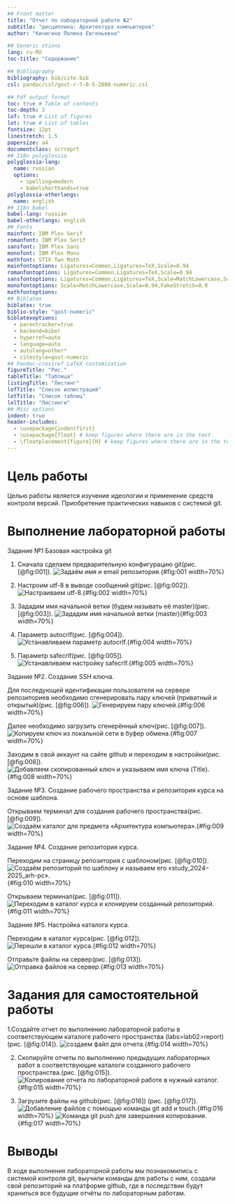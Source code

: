 ```yaml
---
## Front matter
title: "Отчет по лабораторной работе №2"
subtitle: "дисциплина: Архитектура компьютеров"
author: "Кичигина Полина Евгеньевна"

## Generic otions
lang: ru-RU
toc-title: "Содержание"

## Bibliography
bibliography: bib/cite.bib
csl: pandoc/csl/gost-r-7-0-5-2008-numeric.csl

## Pdf output format
toc: true # Table of contents
toc-depth: 2
lof: true # List of figures
lot: true # List of tables
fontsize: 12pt
linestretch: 1.5
papersize: a4
documentclass: scrreprt
## I18n polyglossia
polyglossia-lang:
  name: russian
  options:
	- spelling=modern
	- babelshorthands=true
polyglossia-otherlangs:
  name: english
## I18n babel
babel-lang: russian
babel-otherlangs: english
## Fonts
mainfont: IBM Plex Serif
romanfont: IBM Plex Serif
sansfont: IBM Plex Sans
monofont: IBM Plex Mono
mathfont: STIX Two Math
mainfontoptions: Ligatures=Common,Ligatures=TeX,Scale=0.94
romanfontoptions: Ligatures=Common,Ligatures=TeX,Scale=0.94
sansfontoptions: Ligatures=Common,Ligatures=TeX,Scale=MatchLowercase,Scale=0.94
monofontoptions: Scale=MatchLowercase,Scale=0.94,FakeStretch=0.9
mathfontoptions:
## Biblatex
biblatex: true
biblio-style: "gost-numeric"
biblatexoptions:
  - parentracker=true
  - backend=biber
  - hyperref=auto
  - language=auto
  - autolang=other*
  - citestyle=gost-numeric
## Pandoc-crossref LaTeX customization
figureTitle: "Рис."
tableTitle: "Таблица"
listingTitle: "Листинг"
lofTitle: "Список иллюстраций"
lotTitle: "Список таблиц"
lolTitle: "Листинги"
## Misc options
indent: true
header-includes:
  - \usepackage{indentfirst}
  - \usepackage{float} # keep figures where there are in the text
  - \floatplacement{figure}{H} # keep figures where there are in the text
---
```


# Цель работы

Целью работы является изучение идеологии и применение средств контроля версий.
Приобретение практических навыков с системой git.


# Выполнение лабораторной работы
Задание №1 Базовая настройка git

1. Сначала сделаем предварительную конфигурацию git(рис. [@fig:001]).
![Задаём имя и email репозитория.](image/1.png){#fig:001 width=70%}

2. Настроим utf-8 в выводе сообщений git(рис. [@fig:002]).
![Настраиваем utf-8.](image/2.png){#fig:002 width=70%}

3. Зададим имя начальной ветки (будем называть её master)(рис. [@fig:003]).
![Зададим имя начальной ветки (master)](image/3.png){#fig:003 width=70%}

4. Параметр autocrlf(рис. [@fig:004]).
![Устанавливаем параметр autocrlf.](image/4.png){#fig:004 width=70%}

5. Параметр safecrlf(рис. [@fig:005]).
![Устанавливаем настройку safecrlf.](image/5.png){#fig:005 width=70%}


Задание №2. Создание SSH ключа.

Для последующей идентификации пользователя на сервере репозиториев
необходимо сгенерировать пару ключей (приватный и открытый)(рис. [@fig:006]).
![Генерируем пару ключей.](image/6.png){#fig:006 width=70%}

Далее необходимо загрузить сгенерённый ключ(рис. [@fig:007]).
![Копируем ключ из локальной сети в буфер обмена.](image/7.png){#fig:007 width=70%}

Заходим в свой аккаунт на сайте github и переходим в настройки(рис. [@fig:008]).
![Добавляем скопированный ключ и указываем имя ключа (Title).](image/8.png){#fig:008 width=70%}


Задание №3. Создание рабочего пространства и репозитория курса на основе
шаблона.

Открываем терминал для создания рабочего пространства(рис. [@fig:009]).
![Создаём каталог для предмета «Архитектура компьютера».](image/9.png){#fig:009 width=70%}


Задание №4. Создание репозитория курса.

Переходим на страницу репозитория с шаблоном(рис. [@fig:010]).
![Создаём репозиторий по шаблону и называем его «study_2024–2025_arh-pc».](image/10.png){#fig:010 width=70%}

Открываем терминал(рис. [@fig:011]).
![Переходим в каталог курса и клонируем созданный репозиторий.](image/11.png){#fig:011 width=70%}


Задание №5. Настройка каталога курса.

Переходим в каталог курса(рис. [@fig:012]).
![Перешли в каталог курса.](image/12.png){#fig:012 width=70%}

Отправьте файлы на сервер(рис. [@fig:013]).
![Отправка файлов на сервер.](image/13.png){#fig:013 width=70%}

# Задания для самостоятельной работы

1.Создайте отчет по выполнению лабораторной работы в соответствующем каталоге
рабочего пространства (labs>lab02>report)(рис. [@fig:014]).
![создаем файл для отчета.](image/14.png){#fig:014 width=70%}

2. Скопируйте отчеты по выполнению предыдущих лабораторных работ в соответствующие каталоги созданного рабочего пространства.(рис. [@fig:015]).
![Копирование отчета по лабораторной работе в нужный каталог.](image/15.png){#fig:015 width=70%}

3. Загрузите файлы на github(рис. [@fig:016]) (рис. [@fig:017]).
![Добавление файлов с помощью команды git add и touch.](image/16.png){#fig:016 width=70%}
![Команда git push для завершения копирования.](image/17.png){#fig:017 width=70%}

# Выводы

В ходе выполнения лабораторной работы мы познакомились с системой контроля git, выучили команды для работы с ним, создали свой репозиторий на платформе github, где в последствии будут храниться все будущие отчёты по лабораторным работам.


